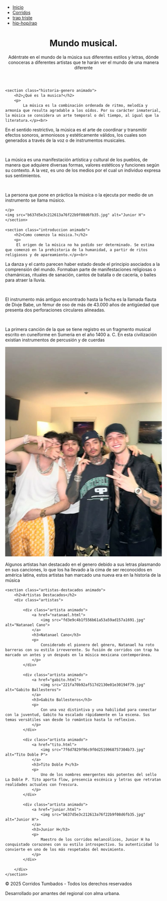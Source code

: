 
<html>
<head>
    <meta charset="UTF-8">
    <meta name="viewport" content="width=device-width, initial-scale=1.0">
    <title>Mundo musical</title>
    <link rel="stylesheet" href="web.css">
</head>
<body>
<nav>
     <ul class="menu">
         <li><a href="README.md">Inicio</a></li>
     <li><a href="Corridos.html">Corridos</a></li>
    <li><a href="trap.html">trap triste</a></li>
     <li><a href="rap.html">hip-hop/rap</a></li>
        </ul>
    </nav>

<header class="header">
    <h1 class="titulo-sitio">Mundo musical.</h1>
    <p class="subtitulo animado"> Adéntrate en el mundo de la música sus diferentes estilos y letras, dónde conoceras a diferentes artistas que te harán ver el mundo de una manera diferente</p>
</header>

<main class="contenido">

    <section class="historia-genero animado">
        <h2>¿Qué es la musica?</h2>
        <p>
            La música es la combinación ordenada de ritmo, melodía y armonía que resulta agradable a los oídos. Por su carácter inmaterial, la música se considera un arte temporal o del tiempo, al igual que la literatura.</p><br>

<p>En el sentido restrictivo, la música es el arte de coordinar y transmitir efectos sonoros, armoniosos y estéticamente válidos, los cuales son generados a través de la voz o de instrumentos musicales.</p><br>

<p>La música es una manifestación artística y cultural de los pueblos, de manera que adquiere diversas formas, valores estéticos y funciones según su contexto. A la vez, es uno de los medios por el cual un individuo expresa sus sentimientos.</p><br>
<p>La persona que pone en práctica la música o la ejecuta por medio de un instrumento se llama músico.
            
    </p>
    <img src="b637d5e3c212613a76f22b9f08d6fb35.jpg" alt="Junior H">
    </section>

    <section class="introduccion animado">
        <h2>Como comenzo la música.?</h2>
        <p>
         El origen de la música no ha podido ser determinado. Se estima que comenzó en la prehistoria de la humanidad, a partir de ritos religiosos y de apareamiento.</p><br>

<p>La danza y el canto parecen haber estado desde el principio asociados a la comprensión del mundo. Formaban parte de manifestaciones religiosas o chamánicas, rituales de sanación, cantos de batalla o de cacería, o bailes para atraer la lluvia.</p><br>

<p>El instrumento más antiguo encontrado hasta la fecha es la llamada flauta de Divje Babe, un fémur de oso de más de 43.000 años de antigüedad que presenta dos perforaciones circulares alineadas.</p><br>

<p>La primera canción de la que se tiene registro es un fragmento musical escrito en cuneiforme en Sumeria en el año 1400 a. C. En esta civilización existían instrumentos de percusión y de cuerdas
        </p>
    </section>
    <div class="corridos">
    <img src="7ab6e190c1567ab869d15dbc4985446d.jpg" alt="artista">
    <p> Algunos artistas han destacado en el genero debido a sus letras plasmando en sus canciones, lo que los ha llevado a la cima de ser reconocidos en américa latina, estos artistas han marcado una nueva era en la historia de la música </p>
    </div>

    <section class="artistas-destacados animado">
        <h2>Artistas Destacados</h2>
        <div class="artistas">

            <div class="artista animado">
                <a href="natanael.html">
                    <img src="fd3e9c4b1f556b61a53a59ad157a1691.jpg" alt="Natanael Cano">
                </a>
                <h3>Natanael Cano</h3>
                <p>
                    Considerado el pionero del género, Natanael ha roto barreras con su estilo irreverente. Su fusión de corridos con trap ha marcado un antes y un después en la música mexicana contemporánea.
                </p>
            </div>

            <div class="artista animado">
                <a href="gabito.html">
                    <img src="221fa70b92af517d2130e01e30194f79.jpg" alt="Gabito Ballesteros">
                </a>
                <h3>Gabito Ballesteros</h3>
                <p>
                    Con una voz distintiva y una habilidad para conectar con la juventud, Gabito ha escalado rápidamente en la escena. Sus temas versátiles van desde lo romántico hasta lo reflexivo.
                </p>
            </div>

            <div class="artista animado">
                <a href="tito.html">
                    <img src="7f6d7829f96c9f0d2519968757304b73.jpg" alt="Tito Doble P">
                </a>
                <h3>Tito Doble P</h3>
                <p>
                    Uno de los nombres emergentes más potentes del sello La Doble P. Tito aporta flow, presencia escénica y letras que retratan realidades actuales con frescura.
                </p>
            </div>

            <div class="artista animado">
                <a href="junior.html">
                    <img src="b637d5e3c212613a76f22b9f08d6fb35.jpg" alt="Junior H">
                </a>
                <h3>Junior H</h3>
                <p>
                    Maestro de los corridos melancólicos, Junior H ha conquistado corazones con su estilo introspectivo. Su autenticidad lo convierte en uno de los más respetados del movimiento.
                </p>
            </div>

        </div>
    </section>

</main>

<footer class="footer animado">
    <p>&copy; 2025 Corridos Tumbados - Todos los derechos reservados</p>
    <p>Desarrollado por amantes del regional con alma urbana.</p>
</footer>
<script src="animaciones.js"></script>

</body>
</html>                
